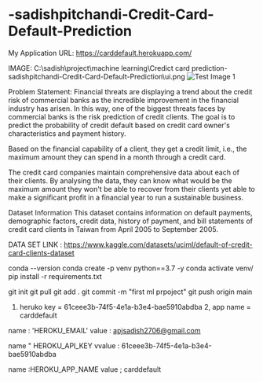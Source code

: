 # -sadishpitchandi-Credit-Card-Default-Prediction


My Application URL:  https://carddefault.herokuapp.com/

IMAGE: C:\sadish\project\machine learning\Credict card prediction\-sadishpitchandi-Credit-Card-Default-Prediction\ui.png
![Test Image 1](ui.png)



Problem Statement:
        Financial threats are displaying a trend about the credit risk of commercial banks as the
        incredible improvement in the financial industry has arisen. In this way, one of the
        biggest threats faces by commercial banks is the risk prediction of credit clients. The
        goal is to predict the probability of credit default based on credit card owner's
        characteristics and payment history.


Based on the financial capability of a client, they get a credit limit, i.e., the maximum amount they can spend in a month through a credit card.

The credit card companies maintain comprehensive data about each of their clients. By analysing the data, they can know what would be the maximum amount they won't be able to recover from their clients yet able to make a significant profit in a financial year to run a sustainable business.


Dataset Information
This dataset contains information on default payments, demographic factors, credit data, history of payment, and bill statements of credit card clients in Taiwan from April 2005 to September 2005.

DATA SET LINK : https://www.kaggle.com/datasets/uciml/default-of-credit-card-clients-dataset



conda --version
conda create -p venv python==3.7 -y
conda activate venv/
pip install -r  requirements.txt 


git init
git pull 
git add .
git commit -m "first ml prpoject"
git push origin main 

1. heruko key = 61ceee3b-74f5-4e1a-b3e4-bae5910abdba
2, app name = carddefault


name : 'HEROKU_EMAIL'
value : apjsadish2706@gmail.com
 
 name " HEROKU_API_KEY
 vvalue : 61ceee3b-74f5-4e1a-b3e4-bae5910abdba 
 
 name :HEROKU_APP_NAME
 value ; carddefault
